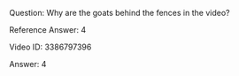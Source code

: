 Question: Why are the goats behind the fences in the video?

Reference Answer: 4

Video ID: 3386797396

Answer: 4

